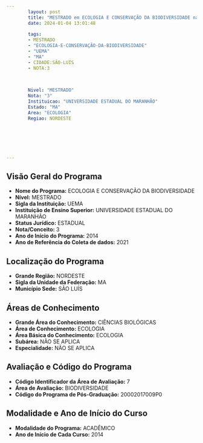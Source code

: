 ```yaml
---
        layout: post
        title: "MESTRADO em ECOLOGIA E CONSERVAÇÃO DA BIODIVERSIDADE na UEMA  "
        date: 2024-01-04 13:01:48
     
        tags:
        - MESTRADO
        - "ECOLOGIA-E-CONSERVAÇÃO-DA-BIODIVERSIDADE"
        - "UEMA"
        - "MA"
        - CIDADE:SÃO-LUÍS
        - NOTA:3
        
       

        Nivel: "MESTRADO"
        Nota: "3"
        Instituicao: "UNIVERSIDADE ESTADUAL DO MARANHÃO"
        Estado: "MA"
        Area: "ECOLOGIA"
        Regiao: NORDESTE
        
        
        
        
        
        
---
```

## Visão Geral do Programa
- **Nome do Programa:** ECOLOGIA E CONSERVAÇÃO DA BIODIVERSIDADE
- **Nível:** MESTRADO
- **Sigla da Instituição:** UEMA
- **Instituição de Ensino Superior:** UNIVERSIDADE ESTADUAL DO MARANHÃO
- **Status Jurídico:** ESTADUAL
- **Nota/Conceito:** 3
- **Ano de Início do Programa:** 2014
- **Ano de Referência do Coleta de dados:** 2021

## Localização do Programa
- **Grande Região:** NORDESTE
- **Sigla da Unidade da Federação:** MA
- **Município Sede:** SÃO LUÍS

## Áreas de Conhecimento
- **Grande Área do Conhecimento:** CIÊNCIAS BIOLÓGICAS
- **Área de Conhecimento:** ECOLOGIA
- **Área Básica do Conhecimento:** ECOLOGIA
- **Subárea:** NÃO SE APLICA
- **Especialidade:** NÃO SE APLICA

## Avaliação e Código do Programa
- **Código Identificador da Área de Avaliação:** 7
- **Área de Avaliação:** BIODIVERSIDADE
- **Código do Programa de Pós-Graduação:** 20002017009P0


## Modalidade e Ano de Início do Curso
- **Modalidade do Programa:** ACADÊMICO
- **Ano de Início de Cada Curso:** 2014
